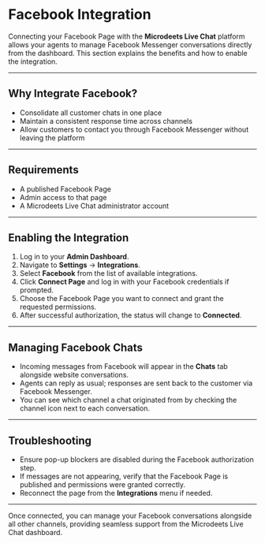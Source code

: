 # Facebook Integration

Connecting your Facebook Page with the **Microdeets Live Chat** platform allows your agents to manage Facebook Messenger conversations directly from the dashboard. This section explains the benefits and how to enable the integration.

---

## Why Integrate Facebook?
- Consolidate all customer chats in one place
- Maintain a consistent response time across channels
- Allow customers to contact you through Facebook Messenger without leaving the platform

---

## Requirements
- A published Facebook Page
- Admin access to that page
- A Microdeets Live Chat administrator account

---

## Enabling the Integration
1. Log in to your **Admin Dashboard**.
2. Navigate to **Settings** → **Integrations**.
3. Select **Facebook** from the list of available integrations.
4. Click **Connect Page** and log in with your Facebook credentials if prompted.
5. Choose the Facebook Page you want to connect and grant the requested permissions.
6. After successful authorization, the status will change to **Connected**.

---

## Managing Facebook Chats
- Incoming messages from Facebook will appear in the **Chats** tab alongside website conversations.
- Agents can reply as usual; responses are sent back to the customer via Facebook Messenger.
- You can see which channel a chat originated from by checking the channel icon next to each conversation.

---

## Troubleshooting
- Ensure pop-up blockers are disabled during the Facebook authorization step.
- If messages are not appearing, verify that the Facebook Page is published and permissions were granted correctly.
- Reconnect the page from the **Integrations** menu if needed.

---

Once connected, you can manage your Facebook conversations alongside all other channels, providing seamless support from the Microdeets Live Chat dashboard.
